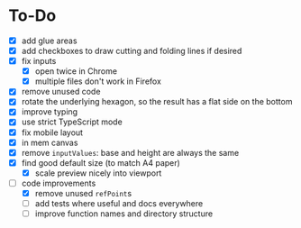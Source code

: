 # To-Do

- [x] add glue areas
- [x] add checkboxes to draw cutting and folding lines if desired
- [x] fix inputs
  - [x] open twice in Chrome
  - [x] multiple files don't work in Firefox
- [x] remove unused code
- [x] rotate the underlying hexagon, so the result has a flat side on the bottom
- [x] improve typing
- [x] use strict TypeScript mode
- [x] fix mobile layout
- [x] in mem canvas
- [x] remove `inputValues`: base and height are always the same
- [x] find good default size (to match A4 paper)
  - [x] scale preview nicely into viewport
- [ ] code improvements
  - [x] remove unused `refPoint`s
  - [ ] add tests where useful and docs everywhere
  - [ ] improve function names and directory structure
